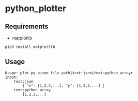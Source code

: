 # python_plotter

## Requirements
* matplotlib
```
pip3 install matplotlib
```
## Usage
```
Usage: plot.py <json_file_path|text:json|text:python array>
Input:
	text:json
		{ "x": [1,2,3,...], "y": [1,2,3,...] }
	text:python array
		[1,2,3,...]
```
